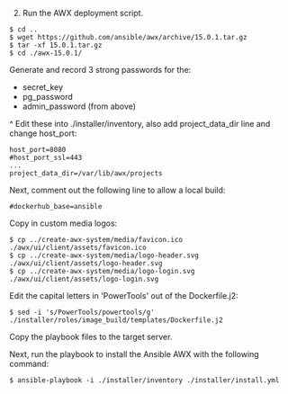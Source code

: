 
2) Run the AWX deployment script.
```
$ cd ..
$ wget https://github.com/ansible/awx/archive/15.0.1.tar.gz
$ tar -xf 15.0.1.tar.gz
$ cd ./awx-15.0.1/
```

Generate and record 3 strong passwords for the:
- secret_key
- pg_password
- admin_password (from above)

^ Edit these into ./installer/inventory, also add project_data_dir line and change host_port:
```
host_port=8080
#host_port_ssl=443
...
project_data_dir=/var/lib/awx/projects
```

Next, comment out the following line to allow a local build:
```
#dockerhub_base=ansible
```

Copy in custom media logos:
```
$ cp ../create-awx-system/media/favicon.ico ./awx/ui/client/assets/favicon.ico
$ cp ../create-awx-system/media/logo-header.svg ./awx/ui/client/assets/logo-header.svg
$ cp ../create-awx-system/media/logo-login.svg ./awx/ui/client/assets/logo-login.svg
```

Edit the capital letters in 'PowerTools' out of the Dockerfile.j2:
```
$ sed -i 's/PowerTools/powertools/g' ./installer/roles/image_build/templates/Dockerfile.j2
```

Copy the playbook files to the target server.

Next, run the playbook to install the Ansible AWX with the following command:

`$ ansible-playbook -i ./installer/inventory ./installer/install.yml`


